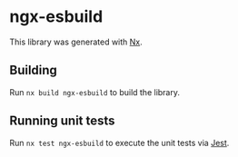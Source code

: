 # ngx-esbuild

This library was generated with [Nx](https://nx.dev).

## Building

Run `nx build ngx-esbuild` to build the library.

## Running unit tests

Run `nx test ngx-esbuild` to execute the unit tests via [Jest](https://jestjs.io).
